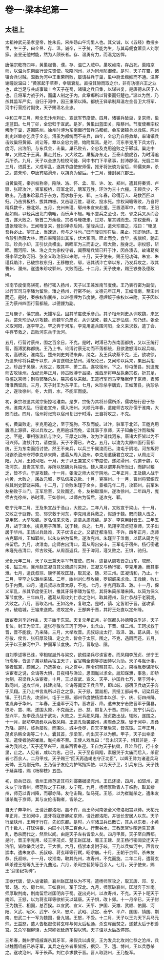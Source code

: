 # 卷一·梁本纪第一

## 太祖上

太祖神武元圣孝皇帝，姓朱氏，宋州砀山午沟里人也。其父诚，以《五经》教授乡里，生三子，曰全昱、存、温。诚卒，三子贫，不能为生，与其母佣食萧县人刘崇家。全昱无他材能，然为人颇长者。存、温勇有力，而温尤凶悍。

唐僖宗乾符四年，黄巢起曹、濮，存、温亡入贼中。巢攻岭南，存战死。巢陷京师，以温为东南面行营先锋使。攻陷同州，以为同州防御使。是时，天子在蜀，诸镇会兵讨贼。温数为河中王重荣所败，屡请益兵于巢，巢中尉孟楷抑而不通。温客谢瞳说温曰：“黄家起于草莽，幸唐衰乱，直投其隙而取之尔，非有功德兴王之业也，此岂足与共成事哉！今天子在蜀，诸镇之兵日集，以谋兴复，是唐德未厌于人也。且将军力战于外，而庸人制之于内，此章邯所以背秦而归楚也。”温以为然，乃杀其监军严实，自归于河中，因王重荣以降。都统王铎承制拜温左金吾卫大将军、河中行营招讨副使，天子赐温名全忠。

中和三年三月，拜全忠汴州刺史、宣武军节度使。四月，诸镇兵破巢，复京师，巢走蓝田。七月丁卯，全忠归于宣武。是岁，黄巢出蓝田关，陷蔡州。节度使秦宗权叛附于巢，遂围陈州。徐州时溥为东南面行营兵马都统，会东诸镇兵以救陈。陈州刺史赵犨亦乞兵于全忠。溥虽为都统而不亲兵，四年，全忠乃自将救犨，率诸镇兵击败巢将黄邺、尚让等。犨以全忠为德，始附属焉。是时，河东李克用下兵太行，度河，出洛阳，与东兵会，击巢。巢已败去，全忠及克用追败之于郾城。巢走中牟，又败之于王满。巢走封丘，又大败之。巢挺身东走，至泰山狼虎谷，为时溥追兵所杀。九月，天子以全忠为检校司徒、同中书门下平章事，封沛郡侯。光启二年三月，进爵王。义成军乱，逐其节度使安师儒，推牙将张骁为留后，师儒来奔，杀之。遣朱珍、李唐宾陷滑州，以胡真为留后。十二月，徙封吴兴郡王。

自黄巢死，秦宗权称帝，陷陕、洛、怀、孟、唐、许、汝、郑州，遣其将秦贤、卢瑭、张晊攻汴。贤军板桥，晊军北郊，瑭军万胜，环汴为三十六栅。王顾兵少，不敢出。乃遣朱珍募兵于东方，而求救于兖、郓。三年春，珍得万人、马数百匹以归。乃击贤板桥，拔其四栅。又击瑭万胜，瑭败，投水死。宗权闻瑭等败，乃自将精兵数千，栅北郊。五月，兖州朱瑾、郓州朱宣来赴援。王置酒军中，中席，王阳起如厕，以轻兵出北门袭晊，而乐声不辍。晊不意兵之至也，兖、郓之兵又从而合击，遂大败之，斩首二万余级。宗权与晊夜走，过郑，屠其城而去。宗权至蔡，复遣张晊攻汴。王闻晊复来，登封禅寺后冈，望晊兵过，遣朱珍蹑之，戒曰：“晊见吾兵必止。望其止，当速返，毋与之斗也。”已而晊见珍在后，果止。珍即驰还。王令珍引兵蔽大林，而自率精骑出其东，伏大冢间。晊止而食，食毕，拔旗帜，驰击珍。珍兵小却，王引伏兵横出，断晊军为三而击之。晊大败，脱身走。宗权怒，斩晊。而河阳、陕、洛之兵为宗权守者，闻蔡精兵皆已歼于汴，因各溃去。故诸葛爽将李罕之取河阳、张全义取洛阳以来附。十月，天子使来，赐王纪功碑。朱宣、朱瑾兵助汴，已破宗权东归，王移檄兖、郓，诬其诱汴亡卒以东，乃发兵攻之，取其曹州、濮州。遂遣朱珍攻郓州，大败而还。十二月，天子使来，赐王铁券及德政碑。

淮南节度使高骈死，杨行密入扬州，天子以王兼淮南节度使。王乃表行密为副使，以行军司马李璠为留后。璠之扬州，行密不纳。文德元年正月，王如淮南，至宋州而还。是时，秦宗权陷襄州，以赵德諲为节度使。德諲叛于宗权以来附。天子因以王为蔡州四面行营都统，以德諲为副。

三月庚子，僖宗崩。天雄军乱，囚其节度使乐彦贞。其子相州刺史从训攻魏，来乞兵。遣朱珍助从训攻魏。而魏军杀彦贞，从训战死，魏人立罗弘信，珍乃还。张全义取河阳，逐李罕之。罕之奔于河东。李克用遣兵围河阳，全义来求救，遣丁会、牛存节救之，击败河东兵于沇河。

五月，行营讨蔡州，围之百余日，不克。是时，时溥已为东南面都统，又以王统行营，而溥犹称都统。王乃上书，论溥讨蔡无功而不落都统，且欲激怒溥以起兵端。初，高骈死，淮南乱，楚州刺史刘瓒来奔，纳之，及王兵攻蔡不克，还，欲攻徐，乃遣朱珍将兵数千以东，声言送瓒还楚州。溥怒论己，又闻珍以兵来，果出兵拒之。珍战于吴康，大败之，取其丰、萧二县。遂攻宿州，下之。珍屯萧县，别遣庞师古攻徐州。龙纪元年正月，师古败溥于吕梁。淮西牙将申丛执秦宗权，折其足，将槛送京师；别将郭璠杀丛，篡宗权以来献。王遣行军司马李璠献俘于京师，表郭璠淮西留后。三月，天子封王为东平王。七月，朱珍杀李唐宾，王如萧县，执珍杀之，遂攻徐州。冬，大雨，水，不能军而旋。

初，秦宗权遣其弟宗衡掠地淮南。是岁，宗衡为其将孙儒所杀，儒攻杨行密于扬州。淮南大乱，行密走宣州，儒入扬州。大顺元年春，遣庞师古攻孙儒于淮南，大败而还。四月，宿州将张筠以宿州复归于时溥，王自将攻之，不克。

初，黄巢败走，李克用追之，至于冤朐，不及而旋。过汴，驻军于北郊，王邀克用置酒上源驿，夜以兵攻之。克用逾城而免，讼其事于京师，天子知曲在汴而和解之。至是，宰相张浚私与汴交，王厚之以赂，浚为汴请伐河东。唐诸大臣皆以为不可兴师。浚挟汴力，请益坚。天子不得已，许之。五月，以浚为太原四面行营都统，王为东南面招讨使。然王不亲兵，以兵三千属浚而已。浚屯于阴地。河东叛将冯霸杀潞州守将李克恭来降，遣葛从周入潞州。李克用遣康君立攻之，从周走河阳。九月，王如河阳。十月，天子以王兼宣义军节度使，遂如滑州，假道于魏，以攻河东，且责其军须，亦所以怒魏为兵端也。魏人果以谓非兵所当出，而辞以粮乏，皆不许。于是攻魏。十一月，张浚之师大败于阴地。二年正月，王及魏人战于内黄，大败之，屠故元城，罗弘信来送款。十月，克宿州。十一月，曹州将郭绍宾杀其刺史郭饶来降。十二月，丁会败朱瑾于金乡。景福元年二月，攻郓州，前军朱友裕败于斗门，王军后至，又败而还。冬，友裕取濮州，遂攻徐州。二年四月，庞师古克徐州，杀时溥。王如徐州，以师古为留后，遂攻兖、郓。

乾宁元年二月，王及朱宣战于渔山，大败之。二年八月，又败宣于梁山。十一月，又败之于巨野。兖、郓求救于河东，李克用发兵救之，假道于魏。既而魏人击之，克用怒，大举攻魏。罗弘信来求救，遣葛从周救魏。是岁，李克用封晋王。三年五月，战于洹水，擒克用子落落，送于魏，杀之。七月，凤翔李茂贞犯京师，天子出居于华州。王请以兵赴难，天子优诏止之。又请迁都洛阳，不许。四年正月，庞师古克郓州，王如郓州，以朱友裕为留后。遂攻兖州。朱瑾奔于淮南，以葛从周为兖州留后。九月，攻淮南，庞师古出清口，葛从周出安丰，王军屯于宿州。杨行密遣朱瑾先击清口，师古败死。从周亟返兵，至于渒河，瑾又败之。王惧，驰归。

光化元年三月，天子以王兼天平军节度使。四月，遣葛从周攻晋之山东，取邢、洺、磁三州。襄州赵匡凝自其父德諲时来附，匡凝又与杨行密、李克用通，而其事泄。七月，遣氏叔琮、康怀英攻匡凝，取其泌、随、邓三州。匡凝请和，乃止。十二月，李罕之以潞州来降。二年，幽州刘仁恭攻魏，罗绍威来求救。王救魏，败仁恭于内黄。四月，遣氏叔琮攻晋太原，不克。七月，李克用取泽、潞。十一月，保义军乱，杀其节度使王珙，推其牙将李璠为留后，其将朱简杀璠来降。以简为保义军节度使。三年四月，遣葛从周攻刘仁恭之沧州，取其德州，及仁恭战于老鸦堤，大败之。八月，晋取洺州。王如洺州，复取之。是时，镇、定皆附于晋。遂攻镇州，破临城，王镕来送款。进攻定州，王郜奔于晋，其将王处直以定州降。

唐宦者刘季述作乱，天子幽于东宫。天复元年正月，护驾都头孙德昭诛季述，天子复位。封王为梁王。遣张存敬攻王珂于河中，出含山，下晋、绛二州。王珂求救于晋，晋不能救，乃来降。三月，大举攻晋。氏叔琮出太行，取泽、潞。葛从周、张存敬、侯言、张归厚及镇、定之兵，皆会于太原，围之，不克，遇雨而还。五月，天子以王兼河中尹、护国军节度使。六月，晋取慈、隰。

自刘季述等已诛，宰相崔胤外与梁交，欲假梁兵尽诛宦者。而凤翔李茂贞、邠宁王行瑜等，皆遣子弟以精兵宿卫天子，宦官韩全诲等亦因恃以为助。天子与胤计事，宦者属耳，颇闻之。乃选美女，内之宫中，阴令伺察其实。久之，果得胤奏谋所以诛宦者之说，全诲等大惧，日夜相与涕泣，思图胤以求全。胤知谋泄，事急，即矫为制，召梁兵入诛宦者。十月，王以宣武、宣义、天平、护国兵七万，至于河中，取同州，遂攻华州，韩建出降。全诲等闻梁王兵且至，即以岐、邠宿卫兵劫天子奔于凤翔。王乃上书言胤所以召之之意。天子怒，罢胤相，责授工部尚书，诏梁兵还镇。王引兵去，攻邠州，屯于三原。邠州节度使杨崇本以邠、宁、庆、衍四州降。崔胤奔于华州。二年春，王退军于河中。晋攻晋、绛。遣朱友宁击败晋军于蒲县，取汾、慈、隰，遂围太原，不克而还，汾、慈、隰复入于晋。四月，友宁引兵西，至兴平，及李茂贞战于武功，大败之。王兵犯凤翔，茂贞数出战，辄败，遂围之。十一月，鄜坊李周彝以兵救凤翔，王遣孔勍袭鄜州，虏周彝之族，徙于河中，周彝乃降。是时，岐兵屡败，而围久，城中食尽，自天子至后宫，皆冻馁。三年正月，茂贞杀韩全诲等二十人，囊其首，示梁军，约出天子以为解。甲子，天子出幸梁军。遣使者驰召崔胤，胤托疾不至。王使人戏胤曰：“吾未识天子，惧其非是，子来为我辨之。”天子还至兴平，胤率百官奉迎。王自为天子执辔，且泣且行，行十余里，止之。人见者，咸以为忠。己巳，天子至自凤翔，素服哭于太庙而后入，杀宦者七百余人。二月甲戌，天子赐王“回天再造竭忠守正功臣”，以辉王祚为诸道兵马元帅，王为副元帅。王乃留子友伦为护驾指挥使，以为天子卫，引兵东归。天子饯于延喜楼，赐《杨柳枝》五曲。

初，梁兵已西，青州王师范遣其将刘鄩袭据梁兖州。王已还梁，四月，如郓州，遣朱友宁攻青州。师范败之于石楼，友宁死。九月，杨师厚败青人于临朐，取其棣州，师范以青州降，而鄩亦降。友伦击鞠，坠马死。王怒，以为崔胤杀之，遣朱友谦杀胤于京师。其与友伦击鞠者，皆杀之。

自天子奔华州，王请迁都洛阳，虽不许，而王命河南张全义修洛阳宫以待。天祐元年正月，王如河中，遣牙将寇彦卿如京师，请迁都洛阳，并徙长安居人以东。天子行至陕州，王朝于行在，先如东都。是时，六军诸卫兵已散亡，其从以东者，小黄门十数人，打球供奉、内园小儿等二百余人。行至谷水，王教医官许昭远告其谋乱，悉杀而代之，然后以闻。由是天子左右皆梁人矣。四月甲辰，天子至自西都。是时，晋王李克用、岐王李茂贞、楚王赵匡凝、蜀王王建、吴王杨行密闻梁迁天子洛阳，皆欲举兵讨梁，王大惧。六月，杨崇本复附于岐。王乃以兵如河中，声言攻崇本，遣朱友恭、氏叔琮、蒋玄晖等行弑，昭宗崩。十月，王朝于京师，杀朱友恭、氏叔琮。十一月，攻淮南，取其光州，攻寿州，不克而旋。二年二月，遣蒋玄晖杀德王裕等九王于九曲池。六月，杀司空裴贽等百余人。七月，天子使来，赐王“迎銮纪功碑”。

王欲代唐，使人谕诸镇，襄州赵匡凝以为不可。遣杨师厚攻之，取其唐、邓、复、郢、随、均、房七州。王如襄州，军于汉北。九月，师厚破襄州，匡凝奔于淮南。师厚取荆南，荆南留后赵匡明奔于蜀。遂出光州，以攻寿州，不克。天子卜祀天于南郊，王怒，以为蒋玄晖等欲祈天以延唐。天子惧，改卜郊。十一月辛巳，天子封王为魏王、相国，总百揆。以宣武、宣义、天平、护国、天雄、武顺、佑国、河阳、义武、昭义、武宁、保义、忠义、武昭、武定、泰宁、平卢、匡国、镇国、荆南、忠武二十一军为魏国，备九锡。王怒，不受。十二月，天子以王为天下兵马元帅。王益怒，遣人告枢密使蒋玄晖与何太后私通，杀玄晖而焚之，遂弑太后于积善宫。又杀宰相柳璨，太常卿张延范车裂以徇。天子诏以太后故停郊。

三年春，魏州罗绍威谋杀其牙军，来假兵以虞变，王为发兵北攻刘仁恭之沧州，兵过魏而绍威已杀牙军，其兵之在外者果皆叛，据贝、卫、澶、博州，王以兵悉杀之。遂攻沧州，军于长芦。刘仁恭求救于晋。晋人取潞州，王乃旋军。

